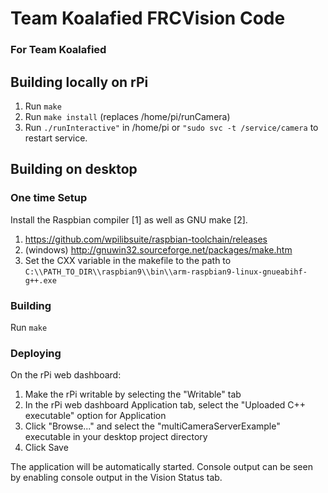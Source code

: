 # Team Koalafied FRCVision Code
### For Team Koalafied
## Building locally on rPi
1. Run ```make```
2. Run ```make install``` (replaces /home/pi/runCamera)
3. Run ```./runInteractive"``` in /home/pi or ```"sudo svc -t /service/camera``` to
   restart service.

## Building on desktop
### One time Setup
Install the Raspbian compiler [1] as well as GNU make [2].
1. https://github.com/wpilibsuite/raspbian-toolchain/releases
2. (windows) http://gnuwin32.sourceforge.net/packages/make.htm
3. Set the CXX variable in the makefile to the path to ```C:\\PATH_TO_DIR\\raspbian9\\bin\\arm-raspbian9-linux-gnueabihf-g++.exe```

### Building
Run ```make```
### Deploying
On the rPi web dashboard:

1. Make the rPi writable by selecting the "Writable" tab
2. In the rPi web dashboard Application tab, select the
   "Uploaded C++ executable" option for Application
3. Click "Browse..." and select the "multiCameraServerExample" executable in
   your desktop project directory
4. Click Save

The application will be automatically started.  Console output can be seen by
enabling console output in the Vision Status tab.
